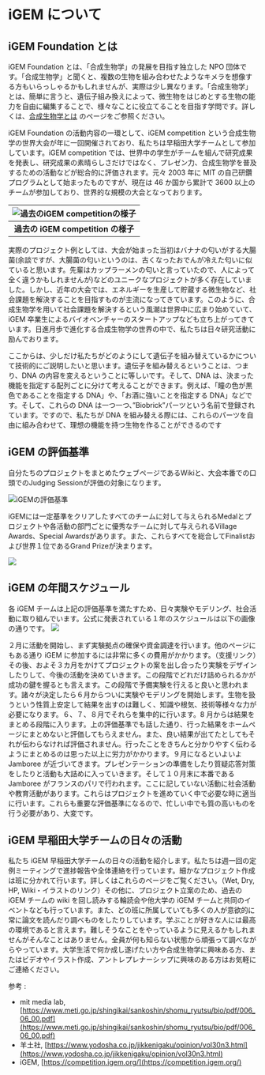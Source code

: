 # iGEM について

## iGEM Foundation とは

iGEM Foundation とは、「合成生物学」の発展を目指す独立した NPO 団体です。「合成生物学」と聞くと、複数の生物を組み合わせたようなキメラを想像する方もいらっしゃるかもしれませんが、実際は少し異なります。「合成生物学」とは、簡単に言うと、遺伝子組み換えによって、微生物をはじめとする生物の能力を自由に編集することで、様々なことに役立てることを目指す学問です。詳しくは、<a href="/synbio">合成生物学とは</a>
のページをご参照ください。

iGEM Foundation の活動内容の一環として、iGEM competition という合成生物学の世界大会が年に一回開催されており、私たちは早稲田大学チームとして参加しています。iGEM competition では、世界中の学生がチームを組んで研究成果を発表し、研究成果の素晴らしさだけではなく、プレゼン力、合成生物学を普及するための活動などが総合的に評価されます。元々 2003 年に MIT の自己研鑽プログラムとして始まったものですが、現在は 46 か国から累計で 3600 以上のチームが参加しており、世界的な規模の大会となっております。

| ![過去のiGEM competitionの様子](/images/igem-competition.jpg) |
| :-----------------------------------------------------------: |
|             <b>過去の iGEM competition の様子</b>             |

実際のプロジェクト例としては、大会が始まった当初はバナナの匂いがする大腸菌(余談ですが、大腸菌の匂いというのは、古くなったおでんが冷えた匂いに似ていると思います。先輩はカップラーメンの匂いと言っていたので、人によって全く違うかもしれませんが)などのユニークなプロジェクトが多く存在していました。しかし、近年の大会では、エネルギーを生産して貯蔵する微生物など、社会課題を解決することを目指すものが主流になってきています。このように、合成生物学を用いて社会課題を解決するという風潮は世界中に広まり始めていて、iGEM 卒業生によるバイオベンチャーのスタートアップなども立ち上がってきています。日進月歩で進化する合成生物学の世界の中で、私たちは日々研究活動に励んでおります。

ここからは、少しだけ私たちがどのようにして遺伝子を組み替えているかについて技術的にご説明したいと思います。遺伝子を組み替えるということは、つまり、DNA の内容を変えるということに等しいです。そして、DNA は、決まった機能を指定する配列ごとに分けて考えることができます。例えば、「瞳の色が黒色であることを指定する DNA」や、「お酒に強いことを指定する DNA」などです。そして、これらの DNA は一つ一つ、”Biobrick”パーツという名前で登録されています。ですので、私たちが DNA を組み替える際には、これらのパーツを自由に組み合わせて、理想の機能を持つ生物を作ることができるのです

## iGEM の評価基準

自分たちのプロジェクトをまとめたウェブページであるWikiと、大会本番での口頭でのJudging Sessionが評価の対象になります。

![iGEMの評価基準](@/assets/image/igem-criteria.png)

iGEMには一定基準をクリアしたすべてのチームに対して与えられるMedalとプロジェクトや各活動の部門ごとに優秀なチームに対して与えられるVillage Awards、Special Awardsがあります。また、これらすべてを総合してFinalistおよび世界１位であるGrand Prizeが決まります。

![](@/assets/image/what-is-igem.png)


## iGEM の年間スケジュール

各 iGEM チームは上記の評価基準を満たすため、日々実験やモデリング、社会活動に取り組んでいます。公式に発表されている１年のスケジュールは以下の画像の通りです。
![](/images/iGEM_Cycle_2023.png)

２月に活動を開始し、まず実験拠点の確保や資金調達を行います。他のページにもある通り iGEM に参加するには非常に多くの費用がかかります。（支援リンク）その後、およそ３カ月をかけてプロジェクトの案を出し合ったり実験をデザインしたりして、今後の活動を決めていきます。この段階でどれだけ詰められるかが成功の鍵を握るとも言えます。この段階で予備実験を行えると良いと思われます。諸々が決定したら６月からついに実験やモデリングを開始します。生物を扱うという性質上安定して結果を出すのは難しく、知識や根気、技術等様々な力が必要になります。６、７、８月でそれらを集中的に行います。8 月からは結果をまとめる段階に入ります。上の評価基準でも話した通り、行った結果をホームページにまとめないと評価してもらえません。また、良い結果が出てたとしてもそれが伝わらなければ評価されません。行ったことをきちんと分かりやすく伝わるようにまとめるのは思った以上に労力がかかります。９月になるといよいよ Jamboree が近づいてきます。プレゼンテーションの準備をしたり質疑応答対策をしたりと活動も大詰めに入っていきます。そして１０月末に本番である Jamboree がフランスのパリで行われます。ここに記していない活動に社会活動や教育活動があります。これらはプロジェクトを進めていく中で必要な時に適当に行います。これらも重要な評価基準になるので、忙しい中でも質の高いものを行う必要があり、大変です。

## iGEM 早稲田大学チームの日々の活動

私たち iGEM 早稲田大学チームの日々の活動を紹介します。私たちは週一回の定例ミーティングで進捗報告や全体連絡を行っています。細かなプロジェクト作成は班に分かれて行います。詳しくはこれらのページをご覧ください。（Wet, Dry, HP, Wiki・イラストのリンク）その他に、プロジェクト立案のため、過去の iGEM チームの wiki を回し読みする輪読会や他大学の iGEM チームと共同のイベントなども行っています。また、どの班に所属していても多くの人が意欲的に常に論文を読んだり調べものをしたりしています。学ぶことが好きな人には最高の環境であると言えます。難しそうなことをやっているように見えるかもしれませんがそんなことはありません。全員が何も知らない状態から頑張って調べながらやっています。大学生活で何か成し遂げたい方や合成生物学に興味ある方、またはビデオやイラスト作成、アントレプレナーシップに興味のある方はお気軽にご連絡ください。

参考 :

- mit media lab, [https://www.meti.go.jp/shingikai/sankoshin/shomu_ryutsu/bio/pdf/006_06_00.pdf](https://www.meti.go.jp/shingikai/sankoshin/shomu_ryutsu/bio/pdf/006_06_00.pdf)
- 羊土社, [https://www.yodosha.co.jp/jikkenigaku/opinion/vol30n3.html](https://www.yodosha.co.jp/jikkenigaku/opinion/vol30n3.html)
- iGEM, [https://competition.igem.org/](https://competition.igem.org/)
